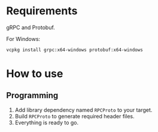 
# Requirements

gRPC and Protobuf.

For Windows:
```bash
vcpkg install grpc:x64-windows protobuf:x64-windows
```

# How to use

## Programming

1. Add library dependency named `RPCProto` to your target.
2. Build `RPCProto` to generate required header files.
3. Everything is ready to go.

